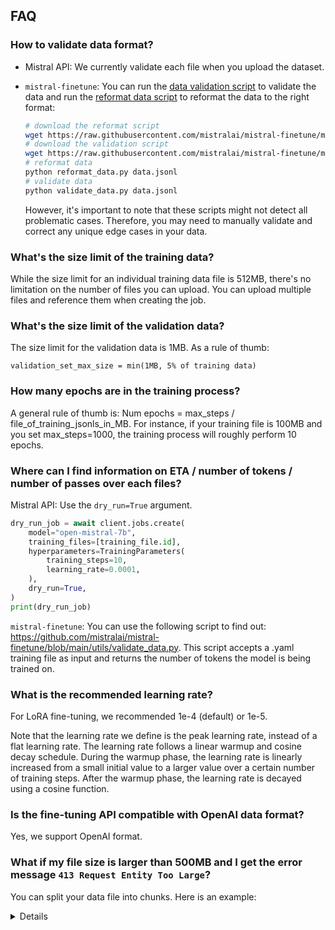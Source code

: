 ## FAQ

### How to validate data format? 

- Mistral API: We currently validate each file when you upload the dataset. 

- `mistral-finetune`: You can run the [data validation script](https://github.com/mistralai/mistral-finetune/blob/main/utils/validate_data.py) to validate the data and run the [reformat data script](https://github.com/mistralai/mistral-finetune/blob/main/utils/reformat_data.py) to reformat the data to the right format: 

    ```bash
    # download the reformat script
    wget https://raw.githubusercontent.com/mistralai/mistral-finetune/main/utils/reformat_data.py
    # download the validation script
    wget https://raw.githubusercontent.com/mistralai/mistral-finetune/main/utils/validate_data.py
    # reformat data
    python reformat_data.py data.jsonl
    # validate data
    python validate_data.py data.jsonl
    ```

    However, it's important to note that these scripts might not detect all problematic cases. Therefore, you may need to manually validate and correct any unique edge cases in your data.

### What's the size limit of the training data? 

While the size limit for an individual training data file is 512MB, there's no limitation on the number of files you can upload. You can upload multiple files and reference them when creating the job.

### What's the size limit of the validation data? 

The size limit for the validation data is 1MB. As a rule of thumb: 

`validation_set_max_size = min(1MB, 5% of training data)`


### How many epochs are in the training process? 

A general rule of thumb is: Num epochs = max_steps / file_of_training_jsonls_in_MB. For instance, if your training file is 100MB and you set max_steps=1000, the training process will roughly perform 10 epochs.

### Where can I find information on ETA / number of tokens / number of passes over each files?

Mistral API: Use the `dry_run=True` argument.

```python
dry_run_job = await client.jobs.create(
    model="open-mistral-7b",
    training_files=[training_file.id],
    hyperparameters=TrainingParameters(
        training_steps=10,
        learning_rate=0.0001,
    ),
    dry_run=True,
)
print(dry_run_job)
```

`mistral-finetune`: You can use the following script to find out: https://github.com/mistralai/mistral-finetune/blob/main/utils/validate_data.py. This script accepts a .yaml training file as input and returns the number of tokens the model is being trained on.

### What is the recommended learning rate? 

For LoRA fine-tuning, we recommended 1e-4 (default) or 1e-5. 

Note that the learning rate we define is the peak learning rate, instead of a flat learning rate. The learning rate follows a linear warmup and cosine decay schedule. During the warmup phase, the learning rate is linearly increased from a small initial value to a larger value over a certain number of training steps. After the warmup phase, the learning rate is decayed using a cosine function.

### Is the fine-tuning API compatible with OpenAI data format?

Yes, we support OpenAI format.

### What if my file size is larger than 500MB and I get the error message `413 Request Entity Too Large`? 

You can split your data file into chunks. Here is an example:

<details>
```py
import json
from datasets import load_dataset

# get data from hugging face
ds = load_dataset("HuggingFaceH4/ultrachat_200k",split="train_gen")

# save data into .jsonl. This file is about 1.3GB
with open('train.jsonl', 'w') as f:
    for line in ds:
        json.dump(line, f)
        f.write('\n')

# reformat data 
!wget https://raw.githubusercontent.com/mistralai/mistral-finetune/main/utils/reformat_data.py
!python reformat_data.py train.jsonl

# Split file into three chunks 
input_file = "train.jsonl"
output_files = ["train_1.jsonl", "train_2.jsonl", "train_3.jsonl"]
# open the output files
output_file_objects = [open(file, "w") for file in output_files]
# counter for output files
counter = 0
with open(input_file, "r") as f_in:
    # read the input file line by line
    for line in f_in:
        # parse the line as JSON
        data = json.loads(line)
        # write the data to the current output file
        output_file_objects[counter].write(json.dumps(data) + "\n")
        # increment the counter
        counter = (counter + 1) % 3
# close the output files
for file in output_file_objects:
    file.close()

# now you should see three jsonl files under 500MB
```
</details>
